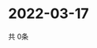 # 2022-03-17
  共 0条

  <!-- BEGIN -->
  <!-- 最后更新时间Thu Mar 17 2022 19:42:00 GMT+0000 (Coordinated Universal Time) -->
  
  <!-- END -->
  
  